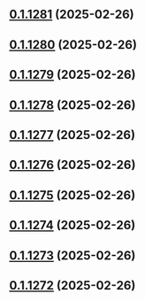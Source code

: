 ## [0.1.1281](https://github.com/binary-braids/terraform-oracle/compare/v0.1.1280...v0.1.1281) (2025-02-26)



## [0.1.1280](https://github.com/binary-braids/terraform-oracle/compare/v0.1.1279...v0.1.1280) (2025-02-26)



## [0.1.1279](https://github.com/binary-braids/terraform-oracle/compare/v0.1.1278...v0.1.1279) (2025-02-26)



## [0.1.1278](https://github.com/binary-braids/terraform-oracle/compare/v0.1.1277...v0.1.1278) (2025-02-26)



## [0.1.1277](https://github.com/binary-braids/terraform-oracle/compare/v0.1.1276...v0.1.1277) (2025-02-26)



## [0.1.1276](https://github.com/binary-braids/terraform-oracle/compare/v0.1.1275...v0.1.1276) (2025-02-26)



## [0.1.1275](https://github.com/binary-braids/terraform-oracle/compare/v0.1.1274...v0.1.1275) (2025-02-26)



## [0.1.1274](https://github.com/binary-braids/terraform-oracle/compare/v0.1.1273...v0.1.1274) (2025-02-26)



## [0.1.1273](https://github.com/binary-braids/terraform-oracle/compare/v0.1.1272...v0.1.1273) (2025-02-26)



## [0.1.1272](https://github.com/binary-braids/terraform-oracle/compare/v0.1.1271...v0.1.1272) (2025-02-26)



